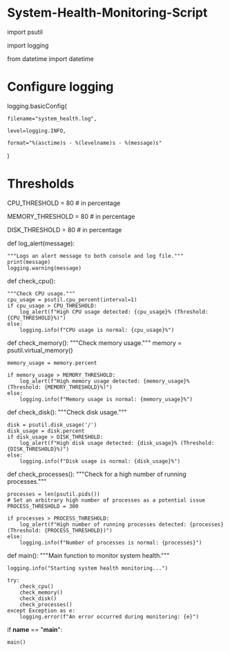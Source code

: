 # System-Health-Monitoring-Script

import psutil

import logging

from datetime import datetime

# Configure logging

logging.basicConfig(

    filename="system_health.log",
    
    level=logging.INFO,
    
    format="%(asctime)s - %(levelname)s - %(message)s"
)

# Thresholds

CPU_THRESHOLD = 80  # in percentage

MEMORY_THRESHOLD = 80  # in percentage

DISK_THRESHOLD = 80  # in percentage


def log_alert(message):

    """Logs an alert message to both console and log file."""
    print(message)
    logging.warning(message)


def check_cpu():

    """Check CPU usage."""
    cpu_usage = psutil.cpu_percent(interval=1)
    if cpu_usage > CPU_THRESHOLD:  
        log_alert(f"High CPU usage detected: {cpu_usage}% (Threshold: {CPU_THRESHOLD}%)")        
    else:    
        logging.info(f"CPU usage is normal: {cpu_usage}%")
        
def check_memory():
    """Check memory usage."""
    memory = psutil.virtual_memory()
    
    memory_usage = memory.percent
    
    if memory_usage > MEMORY_THRESHOLD:
        log_alert(f"High memory usage detected: {memory_usage}% (Threshold: {MEMORY_THRESHOLD}%)")
    else:
        logging.info(f"Memory usage is normal: {memory_usage}%")


def check_disk():
    """Check disk usage."""
    
    disk = psutil.disk_usage('/')
    disk_usage = disk.percent
    if disk_usage > DISK_THRESHOLD:
        log_alert(f"High disk usage detected: {disk_usage}% (Threshold: {DISK_THRESHOLD}%)")
    else:
        logging.info(f"Disk usage is normal: {disk_usage}%")


def check_processes():
    """Check for a high number of running processes."""
    
    processes = len(psutil.pids())
    # Set an arbitrary high number of processes as a potential issue
    PROCESS_THRESHOLD = 300
    
    if processes > PROCESS_THRESHOLD:
        log_alert(f"High number of running processes detected: {processes} (Threshold: {PROCESS_THRESHOLD})")
    else:
        logging.info(f"Number of processes is normal: {processes}")


def main():
    """Main function to monitor system health."""
    
    logging.info("Starting system health monitoring...")
    
    try:
        check_cpu()
        check_memory()
        check_disk()
        check_processes()
    except Exception as e:
        logging.error(f"An error occurred during monitoring: {e}")

if __name__ == "__main__":

    main()
